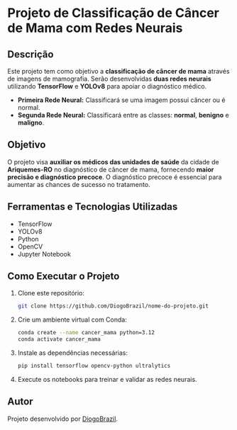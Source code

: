 
# Projeto de Classificação de Câncer de Mama com Redes Neurais

## Descrição
Este projeto tem como objetivo a **classificação de câncer de mama** através de imagens de mamografia. 
Serão desenvolvidas **duas redes neurais** utilizando **TensorFlow** e **YOLOv8** para apoiar o diagnóstico médico.

- **Primeira Rede Neural:** Classificará se uma imagem possui câncer ou é normal.
- **Segunda Rede Neural:** Classificará entre as classes: **normal**, **benigno** e **maligno**.

## Objetivo
O projeto visa **auxiliar os médicos das unidades de saúde** da cidade de **Ariquemes-RO** no diagnóstico de câncer de mama, 
fornecendo **maior precisão e diagnóstico precoce**. O diagnóstico precoce é essencial para aumentar as chances de sucesso no tratamento.

## Ferramentas e Tecnologias Utilizadas
- TensorFlow
- YOLOv8
- Python
- OpenCV
- Jupyter Notebook

## Como Executar o Projeto
1. Clone este repositório:
   ```bash
   git clone https://github.com/DiogoBrazil/nome-do-projeto.git
   ```
2. Crie um ambiente virtual com Conda:
   ```bash
   conda create --name cancer_mama python=3.12
   conda activate cancer_mama
   ```
3. Instale as dependências necessárias:
   ```bash
   pip install tensorflow opencv-python ultralytics
   ```
4. Execute os notebooks para treinar e validar as redes neurais.

## Autor
Projeto desenvolvido por [DiogoBrazil](https://github.com/DiogoBrazil).
